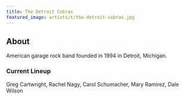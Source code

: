 ```yaml
---
title: The Detroit Cobras
featured_image: artists/t/the-detroit-cobras.jpg
---
```

## About

American garage rock band founded in 1994 in Detroit, Michigan.

### Current Lineup

Greg Cartwright, Rachel Nagy, Carol Schumacher, Mary Ramirez, Dale Wilson


